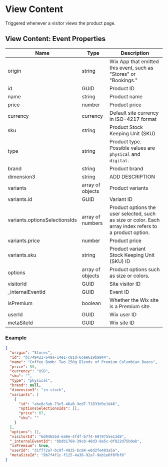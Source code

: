# View Content

Triggered whenever a visitor views the product page.

## View Content: Event Properties

| Name                          | Type             | Description                                                                                            |
| ----------------------------- | ---------------- | ------------------------------------------------------------------------------------------------------ |
| origin                        | string           | Wix App that emitted this event, such as "Stores" or "Bookings."                                       |
| id                            | GUID             | Product ID                                                                                             |
| name                          | string           | Product name                                                                                           |
| price                         | number           | Product price                                                                                          |
| currency                      | currency         | Default site currency in ISO-4217 format                                                               |
| sku                           | string           | Product Stock Keeping Unit (SKU)                                                                       |
| type                          | string           | Product type. Possible values are `physical` and `digital`.                                            |
| brand                         | string           | Product brand                                                                                          |
| dimension3                    | string           | ADD DESCRIPTION                                                                                        |
| variants                      | array of objects | Product variants                                                                                       |
| variants.id                   | GUID             | Variant ID                                                                                             |
| variants.optionsSelectionsIds | array of numbers | Product options the user selected, such as size or color. Each array index refers to a product option. |
| variants.price                | number           | Product price                                                                                          |
| variants.sku                  | string           | Product variant Stock Keeping Unit (SKU) ID                                                            |
| options                       | array of objects | Product options such as size or colors.                                                                |
| visitorId                     | GUID             | Site visitor ID                                                                                        |
| \_internalEventId             | GUID             | Event ID                                                                                               |
| isPremium                     | boolean          | Whether the Wix site is a Premium site.                                                                |
| userId                        | GUID             | Wix user ID                                                                                            |
| metaSiteId                    | GUID             | Wix site ID                                                                                            |

### Example

```json
{
  "origin": "Stores",
  "id": "bc749422-649a-14e1-c81d-6cee619ba944",
  "name": "Coffee Bomb: Two 250g Blends of Premium Columbian Beans",
  "price": 55,
  "currency": "USD",
  "sku": "",
  "type": "physical",
  "brand": null,
  "dimension3": "in-stock",
  "variants": [
    {
      "id": "abe8c3ab-73e5-46a0-9ed7-71833d9e1d46",
      "optionsSelectionsIds": [],
      "price": 87,
      "sku": ""
    }
  ],
  "options": [],
  "visitorId": "6d0465bd-ea9e-4fdf-b7f4-6979755e13d8",
  "_internalEventId": "bbdb1769-39c0-48d3-9a5c-0f822d75b0ab",
  "isPremium": true,
  "userId": "31ff72a7-bc9f-4925-bc84-e0d2fe493a5a",
  "metaSiteId": "9b7f4f1c-f125-4a36-92a7-9eb1e0f0fbf6"
}
```

